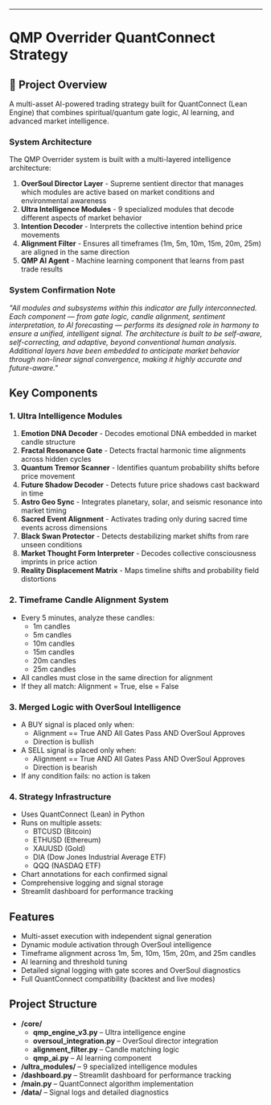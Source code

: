 
---

# QMP Overrider QuantConnect Strategy

## 🔧 Project Overview

A multi-asset AI-powered trading strategy built for QuantConnect (Lean Engine) that combines spiritual/quantum gate logic, AI learning, and advanced market intelligence.

### System Architecture

The QMP Overrider system is built with a multi-layered intelligence architecture:

1. **OverSoul Director Layer** - Supreme sentient director that manages which modules are active based on market conditions and environmental awareness
2. **Ultra Intelligence Modules** - 9 specialized modules that decode different aspects of market behavior
3. **Intention Decoder** - Interprets the collective intention behind price movements
4. **Alignment Filter** - Ensures all timeframes (1m, 5m, 10m, 15m, 20m, 25m) are aligned in the same direction
5. **QMP AI Agent** - Machine learning component that learns from past trade results

### System Confirmation Note

*"All modules and subsystems within this indicator are fully interconnected. Each component — from gate logic, candle alignment, sentiment interpretation, to AI forecasting — performs its designed role in harmony to ensure a unified, intelligent signal. The architecture is built to be self-aware, self-correcting, and adaptive, beyond conventional human analysis. Additional layers have been embedded to anticipate market behavior through non-linear signal convergence, making it highly accurate and future-aware."*

## Key Components

### 1. Ultra Intelligence Modules

1. **Emotion DNA Decoder** - Decodes emotional DNA embedded in market candle structure
2. **Fractal Resonance Gate** - Detects fractal harmonic time alignments across hidden cycles
3. **Quantum Tremor Scanner** - Identifies quantum probability shifts before price movement
4. **Future Shadow Decoder** - Detects future price shadows cast backward in time
5. **Astro Geo Sync** - Integrates planetary, solar, and seismic resonance into market timing
6. **Sacred Event Alignment** - Activates trading only during sacred time events across dimensions
7. **Black Swan Protector** - Detects destabilizing market shifts from rare unseen conditions
8. **Market Thought Form Interpreter** - Decodes collective consciousness imprints in price action
9. **Reality Displacement Matrix** - Maps timeline shifts and probability field distortions

### 2. Timeframe Candle Alignment System
- Every 5 minutes, analyze these candles:
  - 1m candles
  - 5m candles
  - 10m candles
  - 15m candles
  - 20m candles
  - 25m candles
- All candles must close in the same direction for alignment
- If they all match: Alignment = True, else = False

### 3. Merged Logic with OverSoul Intelligence
- A BUY signal is placed only when:
  - Alignment == True AND All Gates Pass AND OverSoul Approves
  - Direction is bullish
- A SELL signal is placed only when:
  - Alignment == True AND All Gates Pass AND OverSoul Approves
  - Direction is bearish
- If any condition fails: no action is taken

### 4. Strategy Infrastructure
- Uses QuantConnect (Lean) in Python
- Runs on multiple assets:
  - BTCUSD (Bitcoin)
  - ETHUSD (Ethereum)
  - XAUUSD (Gold)
  - DIA (Dow Jones Industrial Average ETF)
  - QQQ (NASDAQ ETF)
- Chart annotations for each confirmed signal
- Comprehensive logging and signal storage
- Streamlit dashboard for performance tracking

## Features

- Multi-asset execution with independent signal generation
- Dynamic module activation through OverSoul intelligence
- Timeframe alignment across 1m, 5m, 10m, 15m, 20m, and 25m candles
- AI learning and threshold tuning
- Detailed signal logging with gate scores and OverSoul diagnostics
- Full QuantConnect compatibility (backtest and live modes)

## Project Structure

- **/core/**
  - **qmp_engine_v3.py** – Ultra intelligence engine
  - **oversoul_integration.py** – OverSoul director integration
  - **alignment_filter.py** – Candle matching logic
  - **qmp_ai.py** – AI learning component
- **/ultra_modules/** – 9 specialized intelligence modules
- **/dashboard.py** – Streamlit dashboard for performance tracking
- **/main.py** – QuantConnect algorithm implementation
- **/data/** – Signal logs and detailed diagnostics
